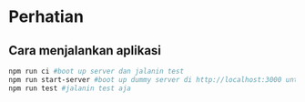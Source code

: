 # Perhatian #
## Cara menjalankan aplikasi ##
```bash
npm run ci #boot up server dan jalanin test
npm run start-server #boot up dummy server di http://localhost:3000 untuk test di postman
npm run test #jalanin test aja
```